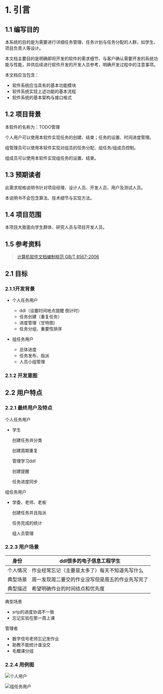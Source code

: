 # 1. 引言

## 1.1 编写目的

本系统的目的是为需要进行详细任务管理、任务计划与任务分配的人群，如学生、项目负责人等设计。

本文档主要目的是明确即将开发的软件的需求细节、与客户确认需要开发的系统功能与性能，并供后续进行软件开发的开发人员参考，明确开发过程中的注意事项。

本文档应当包含：

+ 软件系统应当具有的基本功能模块
+ 软件系统实现上述功能的基本流程
+ 软件系统的基本架构与接口格式

## 1.2 项目背景

本软件的名称为：TODO管理

个人用户可以使用本软件实现任务的创建、结束；任务的设置、时间进度管理。

组管理员可以使用本软件实现对组员的任务分配、组任务/组成员控制。

组成员可以使用本软件实现组任务的设置、结束。

## 1.3 预期读者

此需求规格说明书针对项目经理、设计人员、开发人员、用户及测试人员。

本说明书不会包含算法、技术细节与实现方法。

## 1.4 项目范围

本项目大致面向学生群体、研究人员与项目开发人员。

## 1.5 参考资料

> [计算机软件文档编制规范 GB/T 8567-2006](http://openstd.samr.gov.cn/bzgk/gb/newGbInfo?hcno=84C42B6277D2714B7176B10C6E6B1A44)



## 2.1 目标

### 2.1.1开发背景

+ 个人任务用户
  + ddl（设置时间地点提醒 倒计时）
  + 任务创建（重复任务）
  + 进度管理（甘特图）
  + 任务分组、重要性排序

+ 组任务用户
  + 总体进度
  + 任务发布、指派
  + 人员小组管理

### 2.1.2 开发意图



## 2.2 用户特点

### 2.2.1 最终用户及特点



个人任务用户

+ 学生

  创建任务并分类

  创建周期重复

  管理学习ddl

  创建提醒

  任务进度同步

组任务用户

+ 学委、老师、老板

  创建任务并且指派

  任务完成的统计

  组人员管理

### 2.2.3 用户场景

| 身份     | ddl很多的电子信息工程学生                        |
| -------- | ------------------------------------------------ |
| 个人情况 | 作业经常忘记（主要是太多了）每天不知道先写什么   |
| 典型场景 | 周一发现周二要交的作业没写但是周五的作业先写完了 |
| 典型描述 | 希望明确作业的时间结点和优先度                   |

典型场景

+ srtp的进度协调不一致
+ 忘记实验在那一周上课

管理者

+ 数字信号老师忘记发作业
+ 助教不能统计谁没交
+ 毛概课分组

### 2.2.4 用例图

![个人用户](source/个人用户.bmp)

![组任务用户](source/组任务用户.bmp)














